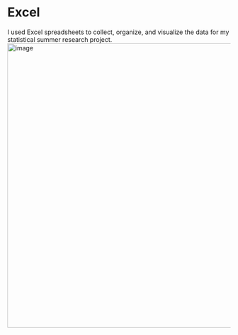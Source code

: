 # Excel
I used Excel spreadsheets to collect,  organize, and visualize the data for my statistical summer research project.  
<img width="641" alt="image" src="https://github.com/user-attachments/assets/f4822551-8c42-4b98-80bc-93598b7d207a">
